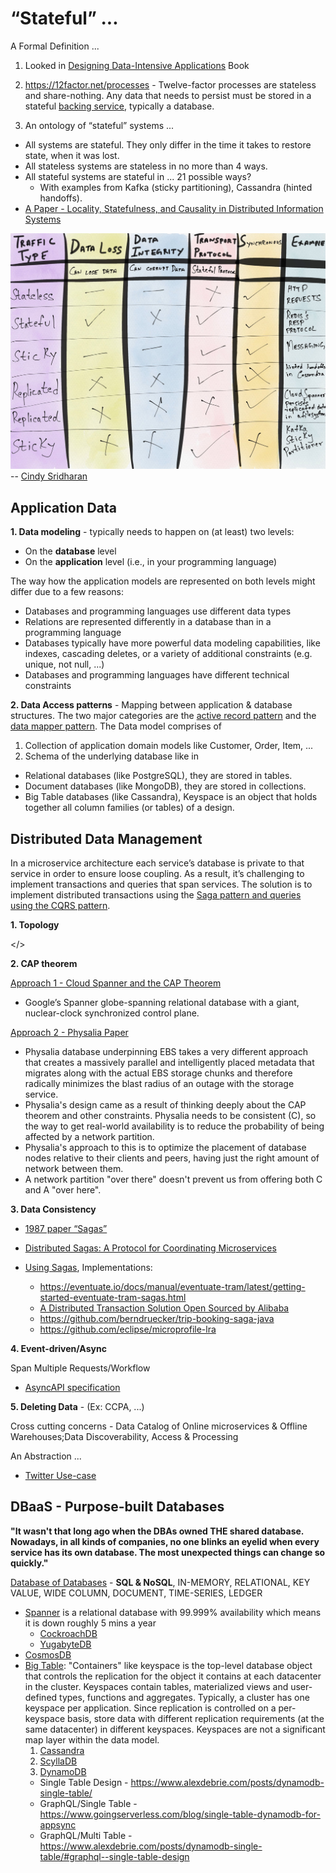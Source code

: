 # “Stateful” ... 

A Formal Definition ...

1. Looked in [Designing Data-Intensive Applications](https://dataintensive.net/) Book

2. https://12factor.net/processes - Twelve-factor processes are stateless and share-nothing. Any data that needs to persist must be stored in a stateful [backing service](https://12factor.net/backing-services), typically a database.

3. An ontology of “stateful” systems ... 
* All systems are stateful. They only differ in the time it takes to restore state, when it was lost.
* All stateless systems are stateless in no more than 4 ways.
* All stateful systems are stateful in ... 21 possible ways?
  * With examples from Kafka (sticky partitioning), Cassandra (hinted handoffs).
* [A Paper - Locality, Statefulness, and Causality in Distributed Information Systems](https://arxiv.org/pdf/1909.09357.pdf)

![](https://github.com/ankumar/Architecture/blob/master/images/stateful.jpeg)
-- [Cindy Sridharan](https://twitter.com/copyconstruct)

## Application Data

**1. Data modeling** - typically needs to happen on (at least) two levels:

* On the **database** level
* On the **application** level (i.e., in your programming language)

The way how the application models are represented on both levels might differ due to a few reasons:

* Databases and programming languages use different data types
* Relations are represented differently in a database than in a programming language
* Databases typically have more powerful data modeling capabilities, like indexes, cascading deletes, or a variety of additional constraints (e.g. unique, not null, ...)
* Databases and programming languages have different technical constraints
    
**2. Data Access patterns** - Mapping between application & database structures. The two major categories are the [active record pattern](http://calpaterson.com/activerecord.html) and the [data mapper pattern](https://www.silasreinagel.com/blog/2018/11/12/using-orms-and-dtos-elegantly/). The Data model comprises of

1. Collection of application domain models like Customer, Order, Item, ...
2. Schema of the underlying database like in 
* Relational databases (like PostgreSQL), they are stored in tables.
* Document databases (like MongoDB), they are stored in collections.
* Big Table databases (like Cassandra), Keyspace is an object that holds together all column families (or tables) of a design.

## Distributed Data Management 
In a microservice architecture each service’s database is private to that service in order to ensure loose coupling. As a result, it’s challenging to implement transactions and queries that span services. The solution is to implement distributed transactions using the [Saga pattern and queries using the CQRS pattern](https://microservices.io/articles/applying.html).

**1. Topology**

</>

**2. CAP theorem**

[Approach 1 - Cloud Spanner and the CAP Theorem](https://cloud.google.com/blog/products/gcp/inside-cloud-spanner-and-the-cap-theorem)
   * Google’s Spanner globe-spanning relational database with a giant, nuclear-clock synchronized control plane.

[Approach 2 - Physalia Paper](https://www.amazon.science/blog/amazon-ebs-addresses-the-challenge-of-the-cap-theorem-at-scale)
   * Physalia database underpinning EBS takes a very different approach that creates a massively parallel and intelligently placed metadata that migrates along with the actual EBS storage chunks and therefore radically minimizes the blast radius of an outage with the storage service.
   * Physalia's design came as a result of thinking deeply about the CAP theorem and other constraints. Physalia needs to be consistent (C), so the way to get real-world availability is to reduce the probability of being affected by a network partition. 
   * Physalia's approach to this is to optimize the placement of database nodes relative to their clients and peers, having just the right amount of network between them.
   * A network partition "over there" doesn't prevent us from offering both C and A "over here". 
   
**3. Data Consistency**

* [1987 paper “Sagas”](http://www.cs.cornell.edu/andru/cs711/2002fa/reading/sagas.pdf)
* [Distributed Sagas: A Protocol for Coordinating Microservices](https://www.youtube.com/watch?v=0UTOLRTwOX0)

* [Using Sagas](https://chrisrichardson.net/post/microservices/2019/07/09/developing-sagas-part-1.html), Implementations:
    * https://eventuate.io/docs/manual/eventuate-tram/latest/getting-started-eventuate-tram-sagas.html
    * [A Distributed Transaction Solution Open Sourced by Alibaba](http://seata.io/en-us/)
    * https://github.com/berndruecker/trip-booking-saga-java
    * https://github.com/eclipse/microprofile-lra

**4. Event-driven/Async**

Span Multiple Requests/Workflow
  * [AsyncAPI specification](https://www.asyncapi.com/)
  
**5. Deleting Data** - (Ex: CCPA, ...) 

Cross cutting concerns - Data Catalog of Online microservices & Offline Warehouses;Data Discoverability, Access & Processing

An Abstraction ... 
* [Twitter Use-case](https://blog.twitter.com/engineering/en_us/topics/infrastructure/2020/deleting-data-distributed-throughout-your-microservices-architecture.html) 

## DBaaS - Purpose-built Databases
**"It wasn't that long ago when the DBAs owned THE shared database. Nowadays, in all kinds of companies, no one blinks an eyelid when every service has its own database. The most unexpected things can change so quickly."**

[Database of Databases](https://dbdb.io/) - **SQL & NoSQL**, IN-MEMORY, RELATIONAL, KEY VALUE, WIDE COLUMN, DOCUMENT, TIME-SERIES, LEDGER
* [Spanner](https://static.googleusercontent.com/media/research.google.com/en//archive/spanner-osdi2012.pdf) is a relational database with 99.999% availability which means it is down roughly 5 mins a year
  * [CockroachDB](https://www.cockroachlabs.com/docs/stable/architecture/overview.html)
  * [YugabyteDB](https://docs.yugabyte.com/latest/comparisons/)
* [CosmosDB](https://docs.microsoft.com/en-us/azure/cosmos-db/consistency-levels)
* [Big Table](https://www.cs.rutgers.edu/~pxk/417/notes/content/bigtable.html): "Containers" like keyspace is the top-level database object that controls the replication for the object it contains at each datacenter in the cluster. Keyspaces contain tables, materialized views and user-defined types, functions and aggregates. Typically, a cluster has one keyspace per application. Since replication is controlled on a per-keyspace basis, store data with different replication requirements (at the same datacenter) in different keyspaces. Keyspaces are not a significant map layer within the data model.
  1. [Cassandra](https://www.datastax.com/blog/2020/05/why-astra-good-cassandra)
  2. [ScyllaDB](https://www.scylladb.com/2020/05/07/introducing-scylla-open-source-4-0/)
  3. [DynamoDB](https://aws.amazon.com/dynamodb/)
    * Single Table Design - https://www.alexdebrie.com/posts/dynamodb-single-table/
    * GraphQL/Single Table - https://www.goingserverless.com/blog/single-table-dynamodb-for-appsync
    * GraphQL/Multi Table - https://www.alexdebrie.com/posts/dynamodb-single-table/#graphql--single-table-design  
   
